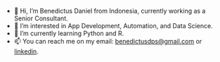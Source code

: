 - 👋 Hi, I’m Benedictus Daniel from Indonesia, currently working as a Senior Consultant.
- 👀 I’m interested in App Development, Automation, and Data Science.
- 🌱 I’m currently learning Python and R.
- 📫 You can reach me on my email: <benedictusdps@gmail.com> or [linkedin](https://www.linkedin.com/in/benedictusdps/).

<!---
benedictusdps/benedictusdps is a ✨ special ✨ repository because its `README.md` (this file) appears on your GitHub profile.
You can click the Preview link to take a look at your changes.
--->
